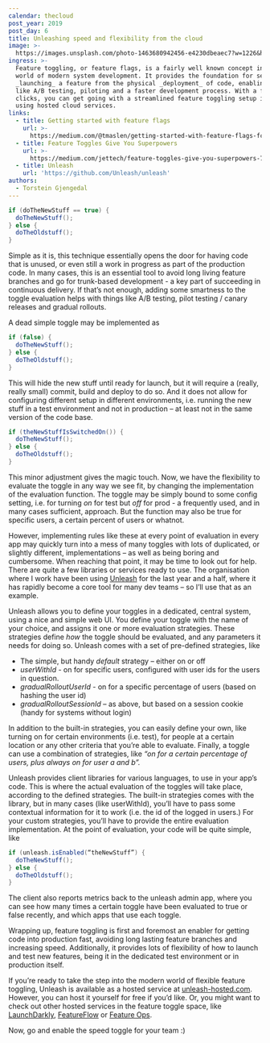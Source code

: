 ```yaml
---
calendar: thecloud
post_year: 2019
post_day: 6
title: Unleashing speed and flexibility from the cloud
image: >-
  https://images.unsplash.com/photo-1463680942456-e4230dbeaec7?w=1226&h=400&fit=crop&crop=entropy
ingress: >-
  Feature toggling, or feature flags, is a fairly well known concept in the
  world of modern system development. It provides the foundation for separating
  _launching_ a feature from the physical _deployment_ of code, enabling things
  like A/B testing, piloting and a faster development process. With a few
  clicks, you can get going with a streamlined feature toggling setup in no time
  using hosted cloud services.
links:
  - title: Getting started with feature flags
    url: >-
      https://medium.com/@tmaslen/getting-started-with-feature-flags-fc3e617260fe
  - title: Feature Toggles Give You Superpowers
    url: >-
      https://medium.com/jettech/feature-toggles-give-you-superpowers-78fdeb7ab5e8
  - title: Unleash
    url: 'https://github.com/Unleash/unleash'
authors:
  - Torstein Gjengedal
---
```

```java
if (doTheNewStuff == true) {
  doTheNewStuff();
} else {
  doTheOldstuff();
}
```

Simple as it is, this technique essentially opens the door for having code that is unused, or even still a work in progress as part of the production code. In many cases, this is an essential tool to avoid long living feature branches and go for trunk-based development - a key part of succeeding in continuous delivery. If that’s not enough, adding some smartness to the toggle evaluation helps with things like A/B testing, pilot testing / canary releases and gradual rollouts.

A dead simple toggle may be implemented as 

```java
if (false) {
  doTheNewStuff();
} else {
  doTheOldstuff();
}
```

This will hide the new stuff until ready for launch, but it will require a (really, really small) commit, build and deploy to do so. And it does not allow for configuring different setup in different environments, i.e. running the new stuff in a test environment and not in production – at least not in the same version of the code base.

```java
if (theNewStuffIsSwitchedOn()) {
  doTheNewStuff();
} else {
  doTheOldstuff();
}
```

This minor adjustment gives the magic touch. Now, we have the flexibility to evaluate the toggle in any way we see fit, by changing the implementation of the evaluation function. The toggle may be simply bound to some config setting, i.e. for turning _on_ for test but _off_ for prod - a frequently used, and in many cases sufficient, approach. But the function may also be true for specific users, a certain percent of users or whatnot.

However, implementing rules like these at every point of evaluation in every app may quickly turn into a mess of many toggles with lots of duplicated, or slightly different, implementations – as well as being boring and cumbersome. When reaching that point, it may be time to look out for help. There are quite a few libraries or services ready to use. The organisation where I work have been using [Unleash](https://github.com/Unleash/unleash) for the last year and a half, where it has rapidly become a core tool for many dev teams – so I’ll use that as an example.

Unleash allows you to define your toggles in a dedicated, central system, using a nice and simple web UI. You define your toggle with the name of your choice, and assigns it one or more evaluation strategies. These strategies define _how_ the toggle should be evaluated, and any parameters it needs for doing so. Unleash comes with a set of pre-defined strategies, like 

* The simple, but handy _default_ strategy – either on or off
* _userWithId_ - on for specific users, configured with user ids for the users in question.
* _gradualRolloutUserId_ - on for a specific percentage of users (based on hashing the user id)
* _gradualRolloutSessionId_ – as above, but based on a session cookie (handy for systems without login)

In addition to the built-in strategies, you can easily define your own, like turning on for certain environments (i.e. test), for people at a certain location or any other criteria that you’re able to evaluate. Finally, a toggle can use a combination of strategies, like _“on for a certain percentage of users, plus always on for user a and b”._

Unleash provides client libraries for various languages, to use in your app’s code. This is where the actual evaluation of the toggles will take place, according to the defined strategies. The built-in strategies comes with the library, but in many cases (like userWithId), you’ll have to pass some contextual information for it to work (i.e. the id of the logged in users.) For your custom strategies, you’ll have to provide the entire evaluation implementation. At the point of evaluation, your code will be quite simple, like 

```java
if (unleash.isEnabled(“theNewStuff”) {
  doTheNewStuff();
} else {
  doTheOldstuff();
}
```

The client also reports metrics back to the unleash admin app, where you can see how many times a certain toggle have been evaluated to true or false recently, and which apps that use each toggle.

Wrapping up, feature toggling is first and foremost an enabler for getting code into production fast, avoiding long lasting feature branches and increasing speed. Additionally, it provides lots of flexibility of how to launch and test new features, being it in the dedicated test environment  or in production itself.

If you’re ready to take the step into the modern world of flexible feature toggling, Unleash is available as a hosted service at [unleash-hosted.com](unleash-hosted.com). However, you can host it yourself for free if you’d like. Or, you might want to check out other hosted services in the feature toggle space, like [LaunchDarkly](https://launchdarkly.com/),  [FeatureFlow](https://www.featureflow.io/) or [Feature Ops](https://www.featureops.com/).

Now, go and enable the speed toggle for your team :)

